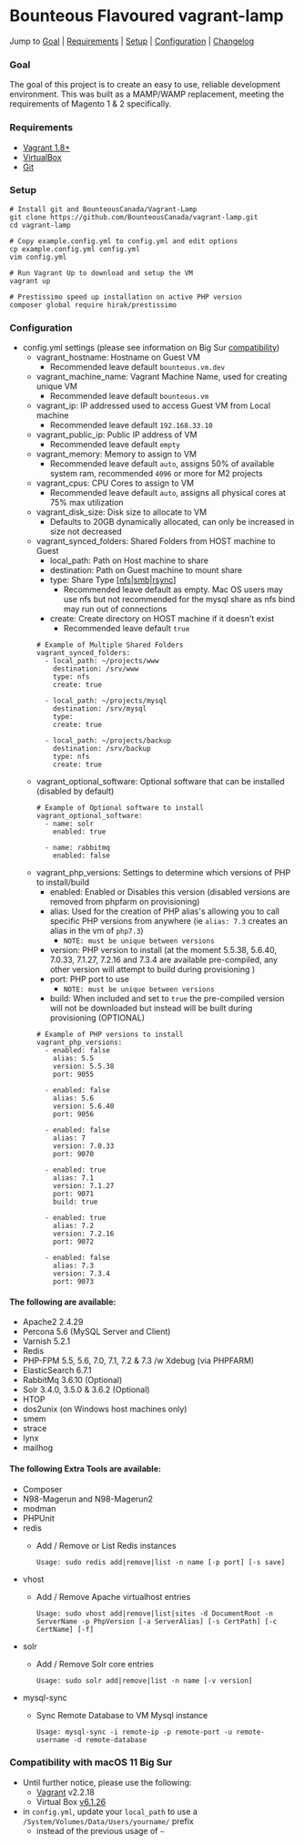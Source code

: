 # Bounteous Flavoured vagrant-lamp

Jump to [Goal](#goal) | [Requirements](#requirements) | [Setup](#setup) | [Configuration](#configuration) | [Changelog](#changelog)

### Goal
The goal of this project is to create an easy to use, reliable development environment.
This was built as a MAMP/WAMP replacement, meeting the requirements of Magento 1 & 2
specifically.

### Requirements

- [Vagrant 1.8+](https://www.vagrantup.com/downloads.html)
- [VirtualBox](https://www.virtualbox.org/wiki/Downloads)
- [Git](https://git-scm.com/book/en/v2/Getting-Started-Installing-Git)

### Setup

    # Install git and BounteousCanada/Vagrant-Lamp
    git clone https://github.com/BounteousCanada/vagrant-lamp.git
    cd vagrant-lamp

    # Copy example.config.yml to config.yml and edit options
    cp example.config.yml config.yml
    vim config.yml

    # Run Vagrant Up to download and setup the VM
    vagrant up

    # Prestissimo speed up installation on active PHP version
    composer global require hirak/prestissimo

### Configuration
-   config.yml settings (please see information on Big Sur [compatibility](#compatibility-with-macos-11-big-sur))
    -   vagrant_hostname: Hostname on Guest VM
        -   Recommended leave default `bounteous.vm.dev`
    -   vagrant_machine_name: Vagrant Machine Name, used for creating unique VM
        -   Recommended leave default `bounteous.vm`
    -   vagrant_ip: IP addressed used to access Guest VM from Local machine
        -   Recommended leave default `192.168.33.10`
    -   vagrant_public_ip: Public IP address of VM
        -   Recommended leave default `empty`
    -   vagrant_memory: Memory to assign to VM
        -   Recommended leave default `auto`, assigns 50% of available system ram, recommended `4096` or more for M2 projects
    -   vagrant_cpus: CPU Cores to assign to VM
        -   Recommended leave default `auto`, assigns all physical cores at 75% max utilization
    -   vagrant_disk_size: Disk size to allocate to VM
        -   Defaults to 20GB dynamically allocated, can only be increased in size not decreased
    -   vagrant_synced_folders: Shared Folders from HOST machine to Guest
        -   local_path: Path on Host machine to share
        -   destination: Path on Guest machine to mount share
        -   type: Share Type \[[nfs](https://www.vagrantup.com/docs/synced-folders/nfs.html)|[smb](https://www.vagrantup.com/docs/synced-folders/smb.html)|[rsync](https://www.vagrantup.com/docs/synced-folders/rsync.html)\]
            -   Recommended leave default as empty.  Mac OS users may use nfs but not recommended for the mysql share as nfs bind may run out of connections
        -   create: Create directory on HOST machine if it doesn't exist
            -   Recommended leave default `true`
        ```
        # Example of Multiple Shared Folders
        vagrant_synced_folders:
          - local_path: ~/projects/www
            destination: /srv/www
            type: nfs
            create: true

          - local_path: ~/projects/mysql
            destination: /srv/mysql
            type:
            create: true

          - local_path: ~/projects/backup
            destination: /srv/backup
            type: nfs
            create: true
        ```
    - vagrant_optional_software: Optional software that can be installed (disabled by default)
        ```
        # Example of Optional software to install
        vagrant_optional_software:
          - name: solr
            enabled: true

          - name: rabbitmq
            enabled: false
        ```
    - vagrant_php_versions: Settings to determine which versions of PHP to install/build
        -   enabled: Enabled or Disables this version (disabled versions are removed from phpfarm on provisioning)
        -   alias: Used for the creation of PHP alias's allowing you to call specific PHP versions from anywhere (ie `alias: 7.3` creates an alias in the vm of `php7.3`)
            -   `NOTE: must be unique between versions`
        -   version: PHP version to install (at the moment 5.5.38, 5.6.40, 7.0.33, 7.1.27, 7.2.16 and 7.3.4 are available pre-compiled, any other version will attempt to build during provisioning )
        -   port: PHP port to use
            -   `NOTE: must be unique between versions`
        -   build: When included and set to `true` the pre-compiled version will not be downloaded but instead will be built during provisioning (OPTIONAL)
        ```
        # Example of PHP versions to install
        vagrant_php_versions:
          - enabled: false
            alias: 5.5
            version: 5.5.38
            port: 9055

          - enabled: false
            alias: 5.6
            version: 5.6.40
            port: 9056

          - enabled: false
            alias: 7
            version: 7.0.33
            port: 9070

          - enabled: true
            alias: 7.1
            version: 7.1.27
            port: 9071
            build: true

          - enabled: true
            alias: 7.2
            version: 7.2.16
            port: 9072

          - enabled: false
            alias: 7.3
            version: 7.3.4
            port: 9073
        ```


#### The following are available:

-   Apache2 2.4.29
-   Percona 5.6 (MySQL Server and Client)
-   Varnish 5.2.1
-   Redis
-   PHP-FPM 5.5, 5.6, 7.0, 7.1, 7.2 & 7.3 /w Xdebug (via PHPFARM)
-   ElasticSearch 6.7.1
-   RabbitMq 3.6.10 (Optional)
-   Solr 3.4.0, 3.5.0 & 3.6.2 (Optional)
-   HTOP
-   dos2unix (on Windows host machines only)
-   smem
-   strace
-   lynx
-   mailhog


#### The following Extra Tools are available:
-   Composer
-   N98-Magerun and N98-Magerun2
-   modman
-   PHPUnit
-   redis
    - Add / Remove or List Redis instances

        ```Usage: sudo redis add|remove|list -n name [-p port] [-s save]```
-   vhost
    - Add / Remove Apache virtualhost entries

        ```Usage: sudo vhost add|remove|list|sites -d DocumentRoot -n ServerName -p PhpVersion [-a ServerAlias] [-s CertPath] [-c CertName] [-f]```
-   solr
    - Add / Remove Solr core entries

        ```Usage: sudo solr add|remove|list -n name [-v version]```
-   mysql-sync
    - Sync Remote Database to VM Mysql instance

        ```Usage: mysql-sync -i remote-ip -p remote-port -u remote-username -d remote-database```


### Compatibility with macOS 11 Big Sur
-   Until further notice, please use the following:
    - [Vagrant](https://www.vagrantup.com/downloads) v2.2.18
    - Virtual Box [v6.1.26](https://www.virtualbox.org/wiki/Download_Old_Builds_6_1)
-   in `config.yml`, update your `local_path` to use a `/System/Volumes/Data/Users/yourname/` prefix
    - instead of the previous usage of `~`
